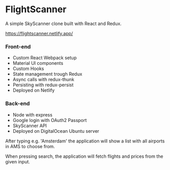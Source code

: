# FlightScanner

A simple SkyScanner clone built with React and Redux.

https://flightscanner.netlify.app/

### Front-end
* Custom React Webpack setup
* Material UI components
* Custom Hooks
* State management trough Redux
* Async calls with redux-thunk
* Persisting with redux-persist
* Deployed on Netlify

### Back-end
* Node with express
* Google login with OAuth2 Passport
* SkyScanner API
* Deployed on DigitalOcean Ubuntu server

After typing e.g. 'Amsterdam' the application will show a list with all airports in AMS to choose from.

When pressing search, the application will fetch flights and prices from the given input.

